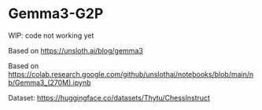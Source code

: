 # Gemma3-G2P

WIP: code not working yet

Based on https://unsloth.ai/blog/gemma3

Based on https://colab.research.google.com/github/unslothai/notebooks/blob/main/nb/Gemma3_(270M).ipynb


Dataset: https://huggingface.co/datasets/Thytu/ChessInstruct
